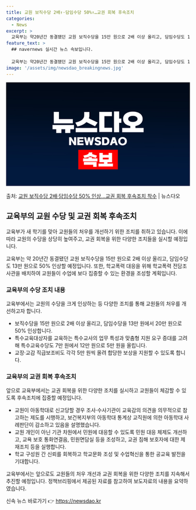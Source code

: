 ```yaml
---
title: 교원 보직수당 2배↑·담임수당 50%↑…교권 회복 후속조치
categories:
  - News
excerpt: >
  교육부는 약20년간 동결됐던 교원 보직수당을 15만 원으로 2배 이상 올리고, 담임수당도 13만 원으로 50…
feature_text: >
  ## navernews 실시간 뉴스 속보입니다.

  교육부는 약20년간 동결됐던 교원 보직수당을 15만 원으로 2배 이상 올리고, 담임수당도 13만 원으로 50…
image: '/assets/img/newsdao_breakingnews.jpg'
---
```


![뉴스다오 속보](/assets/img/newsdao_breakingnews.jpg)

<p>출처: <a href="https://newsdao.kr/2925" rel="dofollow">교원 보직수당 2배·담임수당 50% 인상…교권 회복 후속조치 착수</a> | 뉴스다오</p>

<h2 data-ke-size="size26">교육부의 교원 수당 및 교권 회복 후속조치</h2>
교육부가 새 학기를 맞아 교원들의 처우를 개선하기 위한 조치를 취하고 있습니다. 이에 따라 교원의 수당을 상당히 높여주고, 교권 회복을 위한 다양한 조치들을 실시할 예정입니다.

<p data-ke-size="size16">교육부는 약 20년간 동결됐던 교원 보직수당을 15만 원으로 2배 이상 올리고, 담임수당도 13만 원으로 50% 인상할 예정입니다. 또한, 학교폭력 대응을 위해 학교폭력 전담조사관을 배치하여 교원들이 수업에 보다 집중할 수 있는 환경을 조성할 계획입니다.</p>

<h3 data-ke-size="size24">교육부의 수당 조치 내용</h3>
교육부에서는 교원의 수당을 크게 인상하는 등 다양한 조치를 통해 교원들의 처우를 개선하고자 합니다.

<ul>
  <li>보직수당을 15만 원으로 2배 이상 올리고, 담임수당을 13만 원에서 20만 원으로 50% 인상합니다.</li>
  <li>특수교육대상자를 교육하는 특수교사의 업무 특성과 맞춤형 지원 요구 증대를 고려해 특수교육수당도 7만 원에서 12만 원으로 5만 원을 올립니다.</li>
  <li>교장·교감 직급보조비도 각각 5만 원씩 올려 합당한 보상을 지원할 수 있도록 합니다.</li>
</ul>

<h3 data-ke-size="size24">교육부의 교권 회복 후속조치</h3>
앞으로 교육부에서는 교권 회복을 위한 다양한 조치를 실시하고 교원들이 체감할 수 있도록 후속조치에 집중할 예정입니다.

<ul>
  <li>교원이 아동학대로 신고당할 경우 조사·수사기관이 교육감의 의견을 의무적으로 참고하는 제도를 시행하고, 보건복지부의 아동학대 통계상 교직원에 의한 아동학대 사례판단이 감소하고 있음을 설명했습니다.</li>
  <li>교원 개인이 아닌 기관 차원에서 민원에 대응할 수 있도록 민원 대응 체제도 개선하고, 교욕 보호 통화연결음, 민원면담실 등을 조성하고, 교권 침해 보호자에 대한 제재조치 등을 실행합니다.</li>
  <li>학교 구성원 간 신뢰를 회복하고 학교문화 조성 및 수업혁신을 통한 공교육 발전을 기대합니다.</li>
</ul>

교육부에서는 앞으로도 교원들의 처우 개선과 교권 회복을 위한 다양한 조치를 지속해서 추진할 예정입니다. 정책브리핑에서 제공된 자료를 참고하여 보도자료의 내용을 요약하였습니다. 

신속 뉴스 바로가기 👉 <a href="https://newsdao.kr" rel="dofollow">https://newsdao.kr</a>



